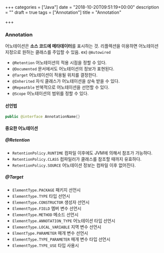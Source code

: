 +++
categories = ["Java"]
date = "2018-10-20T09:51:19+00:00"
description = ""
draft = true
tags = ["Annotation"]
title = "Annotation"

+++
### Annotation

어노테이션은 **소스 코드에 메타데이터**를 표시하는 것. 리플렉션을 이용하면 어노테이션 지정으로 원하는 클래스를 주입할 수 있음. ex) `@Autowired`

* `@Retention` 어노테이션의 적용 시점을 정할 수 있다.
* `@Documented` 문서에서도 어노테이션의 정보가 표현된다.
* `@Target` 어노테이션이 적용될 위치를 결정한다.
* `@Inherited` 자식 클래스가 어노테이션을 상속 받을 수 있다.
* `@Repeatble` 반복적으로 어노테이션을 선언할 수 있다.
* `@Scope` 어노테이션의 범위를 정할 수 있다.

#### 선언법

```java
public @interface AnnotationName{}
```

#### 중요한 어노테이션

##### @Retention

* `RetentionPolicy.RUNTIME` 컴파일 이후에도 JVM에 의해서 참조가 가능하다.
* `RetentionPolicy.CLASS` 컴파일러가 클래스를 참조할 때까지 유효하다.
* `RetentionPolicy.SOURCE` 어노테이션 정보는 컴파일 이후 없어진다.

##### @Target

* `ElementType.PACKAGE` 패키지 선언시
* `ElementType.TYPE` 타입 선언시
* `ElementType.CONSTRUCTOR` 생성자 선언시
* `ElementType.FIELD` 멤버 변수 선언시
* `ElementType.METHOD` 메소드 선언시
* `ElementType.ANNOTATION_TYPE` 어노테이션 타입 선언시
* `ElementType.LOCAL_VARIABLE` 지역 변수 선언시
* `ElmentType.PARAMETER` 매개 변수 선언시
* `ElementType.TYPE_PARAMETER` 매개 변수 타입 선언시
* `ElementType.TYPE_USE` 타입 사용시